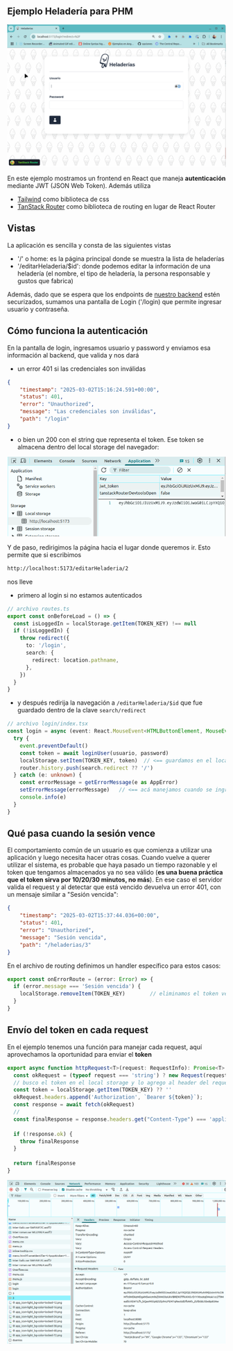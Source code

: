 
## Ejemplo Heladería para PHM

![demo](./video/demo2025-2.gif)

En este ejemplo mostramos un frontend en React que maneja **autenticación** mediante JWT (JSON Web Token). Además utiliza

- [Tailwind](https://tailwindcss.com/) como biblioteca de css
- [TanStack Router](https://tanstack.com/router/latest) como biblioteca de routing en lugar de React Router

## Vistas

La aplicación es sencilla y consta de las siguientes vistas

- '/' o home: es la página principal donde se muestra la lista de heladerías
- '/editarHeladeria/$id': donde podemos editar la información de una heladería (el nombre, el tipo de heladería, la persona responsable y gustos que fabrica)

Además, dado que se espera que los endpoints de [nuestro backend](https://github.com/uqbar-project/eg-heladeria-springboot-kotlin) estén securizados, sumamos una pantalla de Login ('/login) que permite ingresar usuario y contraseña. 

## Cómo funciona la autenticación

En la pantalla de login, ingresamos usuario y password y enviamos esa información al backend, que valida y nos dará

- un error 401 si las credenciales son inválidas

```json
{
    "timestamp": "2025-03-02T15:16:24.591+00:00",
    "status": 401,
    "error": "Unauthorized",
    "message": "Las credenciales son inválidas",
    "path": "/login"
}
``` 

- o bien un 200 con el string que representa el token. Ese token se almacena dentro del local storage del navegador:

![JWT almacenado](./images/jwt_almacenado.png)

Y de paso, redirigimos la página hacia el lugar donde queremos ir. Esto permite que si escribimos

```bash
http://localhost:5173/editarHeladeria/2
```

nos lleve

- primero al login si no estamos autenticados

```ts
// archivo routes.ts
export const onBeforeLoad = () => {
  const isLoggedIn = localStorage.getItem(TOKEN_KEY) !== null
  if (!isLoggedIn) {
    throw redirect({
      to: '/login',
      search: {
        redirect: location.pathname,
      },
    })
  }
}
```

- y después redirija la navegación a `/editarHeladeria/$id` que fue guardado dentro de la clave `search/redirect`

```ts
// archivo login/index.tsx
const login = async (event: React.MouseEvent<HTMLButtonElement, MouseEvent>) => {
  try {
    event.preventDefault()
    const token = await loginUser(usuario, password)
    localStorage.setItem(TOKEN_KEY, token)  // <== guardamos en el local storage el token
    router.history.push(search.redirect ?? '/')
  } catch (e: unknown) {
    const errorMessage = getErrorMessage(e as AppError)
    setErrorMessage(errorMessage)   // <== acá manejamos cuando se ingresan credenciales inválidas
    console.info(e)
  }
}
```

## Qué pasa cuando la sesión vence

El comportamiento común de un usuario es que comienza a utilizar una aplicación y luego necesita hacer otras cosas. Cuando vuelve a querer utilizar el sistema, es probable que haya pasado un tiempo razonable y el token que tengamos almacenados ya no sea válido (**es una buena práctica que el token sirva por 10/20/30 minutos, no más**). En ese caso el servidor valida el request y al detectar que está vencido devuelva un error 401, con un mensaje similar a "Sesión vencida":

```json
{
    "timestamp": "2025-03-02T15:37:44.036+00:00",
    "status": 401,
    "error": "Unauthorized",
    "message": "Sesión vencida",
    "path": "/heladerias/3"
}
```

En el archivo de routing definimos un handler específico para estos casos:

```ts
export const onErrorRoute = (error: Error) => {
  if (error.message === 'Sesión vencida') {
    localStorage.removeItem(TOKEN_KEY)        // eliminamos el token vencido
  }
}
```

## Envío del token en cada request

En el ejemplo tenemos una función para manejar cada request, aquí aprovechamos la oportunidad para enviar el **token**

```ts
export async function httpRequest<T>(request: RequestInfo): Promise<T> {
  const okRequest = (typeof request === 'string') ? new Request(request) : request
  // busco el token en el local storage y lo agrego al header del request
  const token = localStorage.getItem(TOKEN_KEY) ?? ''
  okRequest.headers.append('Authorization', `Bearer ${token}`);
  const response = await fetch(okRequest)
  //
  const finalResponse = response.headers.get("Content-Type") === 'application/json' ?  await response.json() : await response.text()

  if (!response.ok) {
    throw finalResponse
  }

  return finalResponse
}
```

![Bearer token](./images/bearer_token_header.png)

